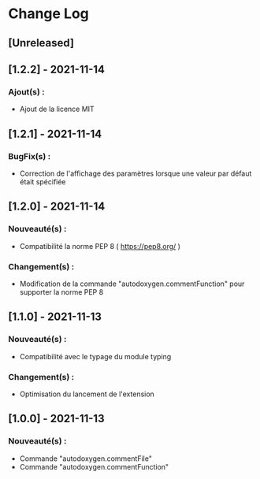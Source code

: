 # Change Log

## [Unreleased]
## [1.2.2] - 2021-11-14
### Ajout(s) :
- Ajout de la licence MIT
## [1.2.1] - 2021-11-14
### BugFix(s) :
- Correction de l'affichage des paramètres lorsque une valeur par défaut était spécifiée

## [1.2.0] - 2021-11-14
### Nouveauté(s) :
- Compatibilité la norme PEP 8 ( https://pep8.org/ )

### Changement(s) :
- Modification de la commande "autodoxygen.commentFunction" pour supporter la norme PEP 8

## [1.1.0] - 2021-11-13
### Nouveauté(s) :
- Compatibilité avec le typage du module typing 

### Changement(s) :
- Optimisation du lancement de l'extension

## [1.0.0] - 2021-11-13
### Nouveauté(s) :
- Commande "autodoxygen.commentFile"
- Commande "autodoxygen.commentFunction"